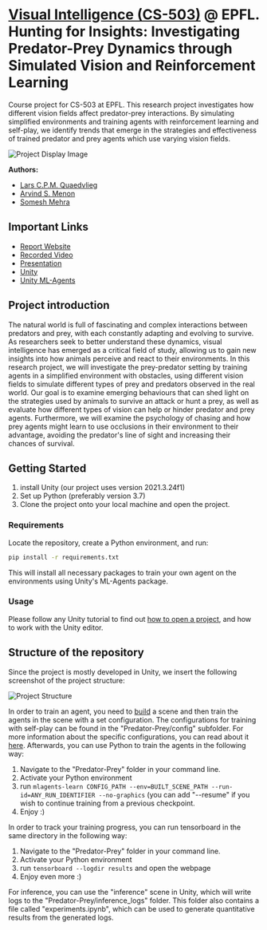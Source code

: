 # [Visual Intelligence (CS-503)](https://vilab.epfl.ch/) @ EPFL. Hunting for Insights: Investigating Predator-Prey Dynamics through Simulated Vision and Reinforcement Learning

Course project for CS-503 at EPFL. This research project investigates how different vision fields affect predator-prey interactions. By simulating 
simplified environments and training agents with reinforcement learning and self-play, we identify trends that emerge in the strategies and effectiveness
of trained predator and prey agents which use varying vision fields. 

![Project Display Image](https://imgtr.ee/images/2023/06/01/S2FLI.png)

**Authors:** 
- [Lars C.P.M. Quaedvlieg](https://lars-quaedvlieg.github.io/)
- [Arvind S. Menon](https://arvind6599.github.io/)
- [Somesh Mehra](https://vilab.epfl.ch/#prospective)

## Important Links

- [Report Website](https://arvind6599.github.io/PredatorPreyWebsite/) 
- [Recorded Video](https://www.youtube.com/watch?v=K0tJrpMla-o)
- [Presentation](https://docs.google.com/presentation/d/1PcIU6uHoWMkugl5NohnZsoXTvl1WS9NC8TRfWVWeUQM/)
- [Unity](https://unity.com/download)
- [Unity ML-Agents](https://github.com/Unity-Technologies/ml-agents)

## Project introduction

The natural world is full of fascinating and complex interactions between predators and prey, with each constantly adapting and evolving to survive. 
As researchers seek to better understand these dynamics, visual intelligence has emerged as a critical field of study, allowing us to gain 
new insights into how animals perceive and react to their environments. In this research project, we will investigate the prey-predator setting by 
training agents in a simplified environment with obstacles, using different vision fields to simulate different types of prey and predators observed 
in the real world. Our goal is to examine emerging behaviours that can shed light on the strategies used by animals to survive 
an attack or hunt a prey, as well as evaluate how different types of vision can help or hinder predator and prey agents. Furthermore, we will examine 
the psychology of chasing and how prey agents might learn to use occlusions in their environment to their advantage, avoiding the predator's line of 
sight and increasing their chances of survival.

## Getting Started

1) install Unity (our project uses version 2021.3.24f1)
2) Set up Python (preferably version 3.7)
3) Clone the project onto your local machine and open the project.

### Requirements

Locate the repository, create a Python environment, and run:
  ```sh
  pip install -r requirements.txt
  ```

This will install all necessary packages to train your own agent on the environments using Unity's ML-Agents package.

### Usage

Please follow any Unity tutorial to find out [how to open a project](https://support.unity.com/hc/en-us/articles/4402520287124-How-do-I-add-a-project-saved-on-my-computer-into-the-Unity-Hub-),
and how to work with the Unity editor.

## Structure of the repository

Since the project is mostly developed in Unity, we insert the following screenshot of the project structure:

![Project Structure](https://imgtr.ee/images/2023/06/01/SwQXB.png)

In order to train an agent, you need to [build](https://docs.unity3d.com/Manual/BuildSettings.html) a scene and then train the agents in the scene with a set
configuration. The configurations for training with self-play can be found in the "Predator-Prey/config" subfolder. For more information about the specific
configurations, you can read about it [here](https://unity-technologies.github.io/ml-agents/Training-Configuration-File/). Afterwards, you can use Python to train the 
agents in the following way:

1) Navigate to the "Predator-Prey" folder in your command line.
2) Activate your Python environment
3) run ```mlagents-learn CONFIG_PATH --env=BUILT_SCENE_PATH --run-id=ANY_RUN_IDENTIFIER --no-graphics``` (you can add "--resume" if you wish to continue training from a previous checkpoint.
4) Enjoy :)

In order to track your training progress, you can run tensorboard in the same directory in the following way:

1) Navigate to the "Predator-Prey" folder in your command line.
2) Activate your Python environment
3) run ```tensorboard --logdir results``` and open the webpage
4) Enjoy even more :)

For inference, you can use the "inference" scene in Unity, which will write logs to the "Predator-Prey/inference_logs" folder. This folder also contains a file called
"experiments.ipynb", which can be used to generate quantitative results from the generated logs.
